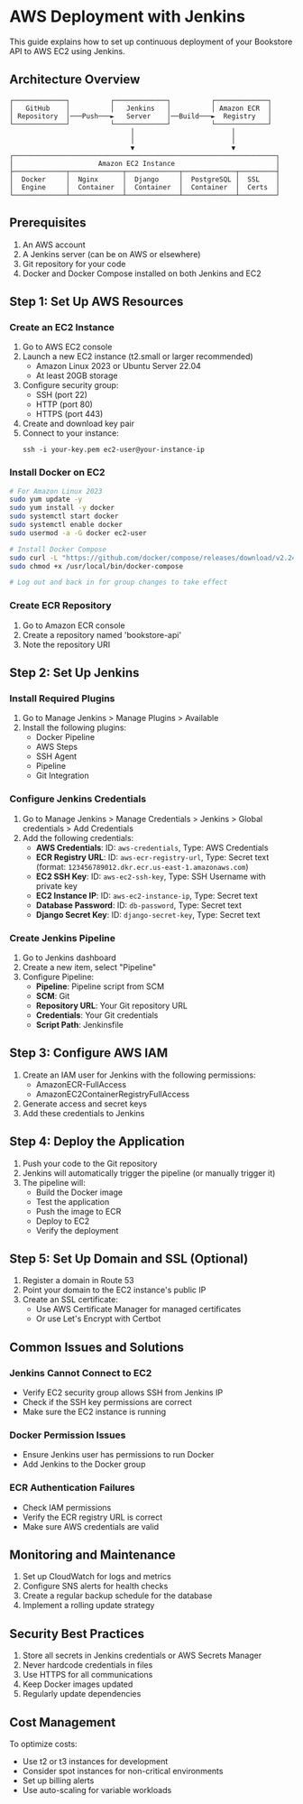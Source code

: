 # AWS Deployment with Jenkins

This guide explains how to set up continuous deployment of your Bookstore API to AWS EC2 using Jenkins.

## Architecture Overview

```
┌─────────────┐          ┌─────────────┐          ┌─────────────┐
│   GitHub    │          │   Jenkins   │          │ Amazon ECR  │
│ Repository  │───Push───►   Server    │──Build───►  Registry   │
└─────────────┘          └─────────────┘          └─────────────┘
                              │                        │
                              │                        │
                              ▼                        ▼
┌─────────────────────────────────────────────────────────────────┐
│                     Amazon EC2 Instance                         │
├─────────────┬─────────────┬─────────────┬─────────────┬─────────┤
│  Docker     │  Nginx      │  Django     │  PostgreSQL │  SSL    │
│  Engine     │  Container  │  Container  │  Container  │  Certs  │
└─────────────┴─────────────┴─────────────┴─────────────┴─────────┘
```

## Prerequisites

1. An AWS account
2. A Jenkins server (can be on AWS or elsewhere)
3. Git repository for your code
4. Docker and Docker Compose installed on both Jenkins and EC2

## Step 1: Set Up AWS Resources

### Create an EC2 Instance

1. Go to AWS EC2 console
2. Launch a new EC2 instance (t2.small or larger recommended)
   - Amazon Linux 2023 or Ubuntu Server 22.04
   - At least 20GB storage
3. Configure security group:
   - SSH (port 22)
   - HTTP (port 80)
   - HTTPS (port 443)
4. Create and download key pair
5. Connect to your instance:
   ```
   ssh -i your-key.pem ec2-user@your-instance-ip
   ```

### Install Docker on EC2

```bash
# For Amazon Linux 2023
sudo yum update -y
sudo yum install -y docker
sudo systemctl start docker
sudo systemctl enable docker
sudo usermod -a -G docker ec2-user

# Install Docker Compose
sudo curl -L "https://github.com/docker/compose/releases/download/v2.24.0/docker-compose-$(uname -s)-$(uname -m)" -o /usr/local/bin/docker-compose
sudo chmod +x /usr/local/bin/docker-compose

# Log out and back in for group changes to take effect
```

### Create ECR Repository

1. Go to Amazon ECR console
2. Create a repository named 'bookstore-api'
3. Note the repository URI

## Step 2: Set Up Jenkins

### Install Required Plugins

1. Go to Manage Jenkins > Manage Plugins > Available
2. Install the following plugins:
   - Docker Pipeline
   - AWS Steps
   - SSH Agent
   - Pipeline
   - Git Integration

### Configure Jenkins Credentials

1. Go to Manage Jenkins > Manage Credentials > Jenkins > Global credentials > Add Credentials
2. Add the following credentials:
   - **AWS Credentials**: ID: `aws-credentials`, Type: AWS Credentials
   - **ECR Registry URL**: ID: `aws-ecr-registry-url`, Type: Secret text (format: `123456789012.dkr.ecr.us-east-1.amazonaws.com`)
   - **EC2 SSH Key**: ID: `aws-ec2-ssh-key`, Type: SSH Username with private key
   - **EC2 Instance IP**: ID: `aws-ec2-instance-ip`, Type: Secret text
   - **Database Password**: ID: `db-password`, Type: Secret text
   - **Django Secret Key**: ID: `django-secret-key`, Type: Secret text

### Create Jenkins Pipeline

1. Go to Jenkins dashboard
2. Create a new item, select "Pipeline"
3. Configure Pipeline:
   - **Pipeline**: Pipeline script from SCM
   - **SCM**: Git
   - **Repository URL**: Your Git repository URL
   - **Credentials**: Your Git credentials
   - **Script Path**: Jenkinsfile

## Step 3: Configure AWS IAM

1. Create an IAM user for Jenkins with the following permissions:
   - AmazonECR-FullAccess
   - AmazonEC2ContainerRegistryFullAccess
2. Generate access and secret keys
3. Add these credentials to Jenkins

## Step 4: Deploy the Application

1. Push your code to the Git repository
2. Jenkins will automatically trigger the pipeline (or manually trigger it)
3. The pipeline will:
   - Build the Docker image
   - Test the application
   - Push the image to ECR
   - Deploy to EC2
   - Verify the deployment

## Step 5: Set Up Domain and SSL (Optional)

1. Register a domain in Route 53
2. Point your domain to the EC2 instance's public IP
3. Create an SSL certificate:
   - Use AWS Certificate Manager for managed certificates
   - Or use Let's Encrypt with Certbot

## Common Issues and Solutions

### Jenkins Cannot Connect to EC2

- Verify EC2 security group allows SSH from Jenkins IP
- Check if the SSH key permissions are correct
- Make sure the EC2 instance is running

### Docker Permission Issues

- Ensure Jenkins user has permissions to run Docker
- Add Jenkins to the Docker group

### ECR Authentication Failures

- Check IAM permissions
- Verify the ECR registry URL is correct
- Make sure AWS credentials are valid

## Monitoring and Maintenance

1. Set up CloudWatch for logs and metrics
2. Configure SNS alerts for health checks
3. Create a regular backup schedule for the database
4. Implement a rolling update strategy

## Security Best Practices

1. Store all secrets in Jenkins credentials or AWS Secrets Manager
2. Never hardcode credentials in files
3. Use HTTPS for all communications
4. Keep Docker images updated
5. Regularly update dependencies

## Cost Management

To optimize costs:
- Use t2 or t3 instances for development
- Consider spot instances for non-critical environments
- Set up billing alerts
- Use auto-scaling for variable workloads

